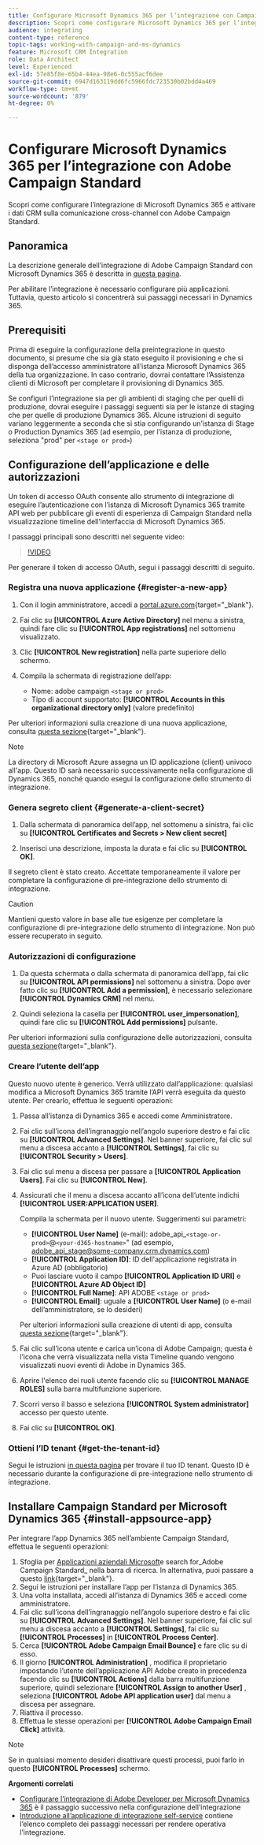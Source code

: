 ```yaml
---
title: Configurare Microsoft Dynamics 365 per l’integrazione con Campaign
description: Scopri come configurare Microsoft Dynamics 365 per l’integrazione con Campaign.
audience: integrating
content-type: reference
topic-tags: working-with-campaign-and-ms-dynamics
feature: Microsoft CRM Integration
role: Data Architect
level: Experienced
exl-id: 57e85f8e-65b4-44ea-98e6-0c555acf6dee
source-git-commit: 6947d163119dd6fc5966fdc723530b02bdd4a469
workflow-type: tm+mt
source-wordcount: '879'
ht-degree: 0%

---
```


# Configurare Microsoft Dynamics 365 per l’integrazione con Adobe Campaign Standard

Scopri come configurare l’integrazione di Microsoft Dynamics 365 e attivare i dati CRM sulla comunicazione cross-channel con Adobe Campaign Standard.

## Panoramica

La descrizione generale dell’integrazione di Adobe Campaign Standard con Microsoft Dynamics 365 è descritta in [questa pagina](../../integrating/using/d365-acs-get-started.md).

Per abilitare l’integrazione è necessario configurare più applicazioni. Tuttavia, questo articolo si concentrerà sui passaggi necessari in Dynamics 365.

## Prerequisiti

Prima di eseguire la configurazione della preintegrazione in questo documento, si presume che sia già stato eseguito il provisioning e che si disponga dell’accesso amministratore all’istanza Microsoft Dynamics 365 della tua organizzazione.  In caso contrario, dovrai contattare l’Assistenza clienti di Microsoft per completare il provisioning di Dynamics 365.

Se configuri l’integrazione sia per gli ambienti di staging che per quelli di produzione, dovrai eseguire i passaggi seguenti sia per le istanze di staging che per quelle di produzione Dynamics 365. Alcune istruzioni di seguito variano leggermente a seconda che si stia configurando un’istanza di Stage o Production Dynamics 365 (ad esempio, per l’istanza di produzione, seleziona &quot;prod&quot; per `<stage or prod>`)

## Configurazione dell’applicazione e delle autorizzazioni

Un token di accesso OAuth consente allo strumento di integrazione di eseguire l’autenticazione con l’istanza di Microsoft Dynamics 365 tramite API web per pubblicare gli eventi di esperienza di Campaign Standard nella visualizzazione timeline dell’interfaccia di Microsoft Dynamics 365.

I passaggi principali sono descritti nel seguente video:

>[!VIDEO](https://video.tv.adobe.com/v/27637)

Per generare il token di accesso OAuth, segui i passaggi descritti di seguito.

### Registra una nuova applicazione {#register-a-new-app}

1. Con il login amministratore, accedi a [portal.azure.com](https://portal.azure.com){target="_blank"}.

1. Fai clic su **[!UICONTROL Azure Active Directory]** nel menu a sinistra, quindi fare clic su **[!UICONTROL App registrations]** nel sottomenu visualizzato.

1. Clic **[!UICONTROL New registration]** nella parte superiore dello schermo.

1. Compila la schermata di registrazione dell’app:

   * Nome: adobe campaign `<stage or prod>`
   * Tipo di account supportato: **[!UICONTROL Accounts in this organizational directory only]** (valore predefinito)

Per ulteriori informazioni sulla creazione di una nuova applicazione, consulta [questa sezione](https://docs.microsoft.com/en-us/azure/active-directory/develop/quickstart-register-app){target="_blank"}.

>[!NOTE]
>
>La directory di Microsoft Azure assegna un ID applicazione (client) univoco all&#39;app. Questo ID sarà necessario successivamente nella configurazione di Dynamics 365, nonché quando esegui la configurazione dello strumento di integrazione.

### Genera segreto client {#generate-a-client-secret}

1. Dalla schermata di panoramica dell’app, nel sottomenu a sinistra, fai clic su **[!UICONTROL Certificates and Secrets > New client secret]**

1. Inserisci una descrizione, imposta la durata e fai clic su **[!UICONTROL OK]**.

Il segreto client è stato creato. Accettate temporaneamente il valore per completare la configurazione di pre-integrazione dello strumento di integrazione.

>[!CAUTION]
>
>Mantieni questo valore in base alle tue esigenze per completare la configurazione di pre-integrazione dello strumento di integrazione. Non può essere recuperato in seguito.


### Autorizzazioni di configurazione

1. Da questa schermata o dalla schermata di panoramica dell’app, fai clic su **[!UICONTROL API permissions]** nel sottomenu a sinistra.  Dopo aver fatto clic su **[!UICONTROL Add a permission]**, è necessario selezionare **[!UICONTROL Dynamics CRM]** nel menu.

1. Quindi seleziona la casella per **[!UICONTROL user_impersonation]**, quindi fare clic su **[!UICONTROL Add permissions]** pulsante.

Per ulteriori informazioni sulla configurazione delle autorizzazioni, consulta [questa sezione](https://docs.microsoft.com/en-us/azure/active-directory/develop/quickstart-configure-app-access-web-apis#add-permissions-to-access-web-apis){target="_blank"}.

### Creare l’utente dell’app

Questo nuovo utente è generico. Verrà utilizzato dall’applicazione: qualsiasi modifica a Microsoft Dynamics 365 tramite l’API verrà eseguita da questo utente. Per crearlo, effettua le seguenti operazioni:

1. Passa all’istanza di Dynamics 365 e accedi come Amministratore.

1. Fai clic sull’icona dell’ingranaggio nell’angolo superiore destro e fai clic su **[!UICONTROL Advanced Settings]**. Nel banner superiore, fai clic sul menu a discesa accanto a **[!UICONTROL Settings]**, fai clic su **[!UICONTROL Security > Users]**.

1. Fai clic sul menu a discesa per passare a **[!UICONTROL Application Users]**. Fai clic su **[!UICONTROL New]**.

1. Assicurati che il menu a discesa accanto all’icona dell’utente indichi **[!UICONTROL USER:APPLICATION USER]**.

   Compila la schermata per il nuovo utente.  Suggerimenti sui parametri:

   * **[!UICONTROL User Name]** (e-mail): adobe_api_`<stage-or-prod>`@`<your-d365-hostname>`&quot; (ad esempio, adobe_api_stage@some-company.crm.dynamics.com)
   * **[!UICONTROL Application ID]**: ID dell&#39;applicazione registrata in Azure AD (obbligatorio)
   * Puoi lasciare vuoto il campo **[!UICONTROL Application ID URI]** e **[!UICONTROL Azure AD Object ID]**
   * **[!UICONTROL Full Name]**: API ADOBE `<stage or prod>`
   * **[!UICONTROL Email]**: uguale a **[!UICONTROL User Name]** (o e-mail dell’amministratore, se lo desideri)

   Per ulteriori informazioni sulla creazione di utenti di app, consulta [questa sezione](https://docs.microsoft.com/en-gb/power-platform/admin/create-users-assign-online-security-roles#create-an-application-user){target="_blank"}.

1. Fai clic sull’icona utente e carica un’icona di Adobe Campaign; questa è l’icona che verrà visualizzata nella vista Timeline quando vengono visualizzati nuovi eventi di Adobe in Dynamics 365.

1. Aprire l&#39;elenco dei ruoli utente facendo clic su **[!UICONTROL MANAGE ROLES]** sulla barra multifunzione superiore.

1. Scorri verso il basso e seleziona **[!UICONTROL System administrator]** accesso per questo utente.

1. Fai clic su **[!UICONTROL OK]**.

### Ottieni l’ID tenant {#get-the-tenant-id}

Segui le istruzioni [in questa pagina](https://docs.microsoft.com/en-us/onedrive/find-your-office-365-tenant-id) per trovare il tuo ID tenant.  Questo ID è necessario durante la configurazione di pre-integrazione nello strumento di integrazione.

## Installare Campaign Standard per Microsoft Dynamics 365 {#install-appsource-app}

Per integrare l’app Dynamics 365 nell’ambiente Campaign Standard, effettua le seguenti operazioni:

1. Sfoglia per [Applicazioni aziendali Microsoft](https://appsource.microsoft.com/en-us/marketplace/apps)e search for_Adobe Campaign Standard_ nella barra di ricerca.
In alternativa, puoi passare a questo [link](https://appsource.microsoft.com/en-us/product/dynamics-365/adobe.adobe_campaign_d365?tab=Overview){target="_blank"}.
1. Segui le istruzioni per installare l’app per l’istanza di Dynamics 365.
1. Una volta installata, accedi all’istanza di Dynamics 365 e accedi come amministratore.
1. Fai clic sull’icona dell’ingranaggio nell’angolo superiore destro e fai clic su **[!UICONTROL Advanced Settings]**. Nel banner superiore, fai clic sul menu a discesa accanto a **[!UICONTROL Settings]**, fai clic su **[!UICONTROL Processes]** in **[!UICONTROL Process Center]**.
1. Cerca **[!UICONTROL Adobe Campaign Email Bounce]** e fare clic su di esso.
1. Il giorno **[!UICONTROL Administration]** , modifica il proprietario impostando l’utente dell’applicazione API Adobe creato in precedenza facendo clic su **[!UICONTROL Actions]** dalla barra multifunzione superiore, quindi selezionare **[!UICONTROL Assign to another User]** , seleziona **[!UICONTROL Adobe API application user]** dal menu a discesa per assegnare.
1. Riattiva il processo.
1. Effettua le stesse operazioni per **[!UICONTROL Adobe Campaign Email Click]** attività.

>[!NOTE]
>
>Se in qualsiasi momento desideri disattivare questi processi, puoi farlo in questo **[!UICONTROL Processes]** schermo.

**Argomenti correlati**

* [Configurare l’integrazione di Adobe Developer per Microsoft Dynamics 365](../../integrating/using/d365-acs-configure-adobe-io.md) è il passaggio successivo nella configurazione dell’integrazione
* [Introduzione all’applicazione di integrazione self-service](../../integrating/using/d365-acs-self-service-app-quick-start-guide.md) contiene l’elenco completo dei passaggi necessari per rendere operativa l’integrazione.
